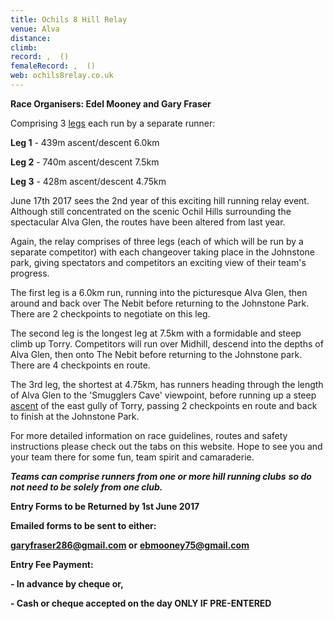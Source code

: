 ```yaml
---
title: Ochils 8 Hill Relay
venue: Alva
distance: 
climb: 
record: ,  ()
femaleRecord: ,  ()
web: ochils8relay.co.uk
---
```

**Race Organisers: Edel Mooney and Gary Fraser**

Comprising 3 [legs](http://www.simplesite.com/builder/pages/editpagecontent.aspx?pageid=424659900#584646 "Click to Continue > by Advertise") each run by a separate runner:

**Leg 1** - 439m ascent/descent 6.0km

**Leg 2** - 740m ascent/descent 7.5km

**Leg 3** - 428m ascent/descent 4.75km

June 17th 2017 sees the 2nd year of this exciting hill running relay event. Although still concentrated on the scenic Ochil Hills surrounding the spectacular Alva Glen, the routes have been altered from last year.

Again, the relay comprises of three legs (each of which will be run by a separate competitor) with each changeover taking place in the Johnstone park, giving spectators and competitors an exciting view of their team's progress.

The first leg is a 6.0km run, running into the picturesque Alva Glen, then around and back over The Nebit before returning to the Johnstone Park. There are 2 checkpoints to negotiate on this leg.

The second leg is the longest leg at 7.5km with a formidable and steep climb up Torry. Competitors will run over Midhill, descend into the depths of Alva Glen, then onto The Nebit before returning to the Johnstone park. There are 4 checkpoints en route.

The 3rd leg, the shortest at 4.75km, has runners heading through the length of Alva Glen to the 'Smugglers Cave' viewpoint, before running up a steep [ascent](http://www.simplesite.com/builder/pages/editpagecontent.aspx?pageid=424659900#93488541 "Click to Continue > by Advertise") of the east gully of Torry, passing 2 checkpoints en route and back to finish at the Johnstone Park.

For more detailed information on race guidelines, routes and safety instructions please check out the tabs on this website. Hope to see you and your team there for some fun, team spirit and camaraderie.

_**Teams can comprise runners from one or more hill running clubs**_ _**so do not need to be solely from one club.**_

**Entry Forms to be Returned by 1st June 2017**

**Emailed forms to be sent to either:**

**[garyfraser286@gmail.com](mailto:garyfraser286@gmail.com) or** **[ebmooney75@gmail.com](mailto:ebmooney75@gmail.com)**

**Entry Fee Payment:**

**\- In advance by cheque or,**

**\- Cash or cheque accepted on the day ONLY IF PRE-ENTERED**